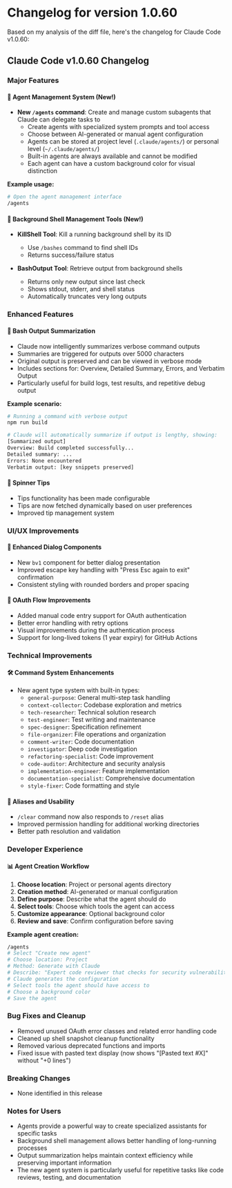 # Changelog for version 1.0.60

Based on my analysis of the diff file, here's the changelog for Claude Code v1.0.60:

## Claude Code v1.0.60 Changelog

### Major Features

#### 🚀 Agent Management System (New!)
- **New `/agents` command**: Create and manage custom subagents that Claude can delegate tasks to
  - Create agents with specialized system prompts and tool access
  - Choose between AI-generated or manual agent configuration
  - Agents can be stored at project level (`.claude/agents/`) or personal level (`~/.claude/agents/`)
  - Built-in agents are always available and cannot be modified
  - Each agent can have a custom background color for visual distinction

**Example usage:**
```bash
# Open the agent management interface
/agents
```

#### 🐚 Background Shell Management Tools (New!)
- **KillShell Tool**: Kill a running background shell by its ID
  - Use `/bashes` command to find shell IDs
  - Returns success/failure status
  
- **BashOutput Tool**: Retrieve output from background shells
  - Returns only new output since last check
  - Shows stdout, stderr, and shell status
  - Automatically truncates very long outputs

### Enhanced Features

#### 📝 Bash Output Summarization
- Claude now intelligently summarizes verbose command outputs
- Summaries are triggered for outputs over 5000 characters
- Original output is preserved and can be viewed in verbose mode
- Includes sections for: Overview, Detailed Summary, Errors, and Verbatim Output
- Particularly useful for build logs, test results, and repetitive debug output

**Example scenario:**
```bash
# Running a command with verbose output
npm run build

# Claude will automatically summarize if output is lengthy, showing:
[Summarized output]
Overview: Build completed successfully...
Detailed summary: ...
Errors: None encountered
Verbatim output: [key snippets preserved]
```

#### 🎨 Spinner Tips
- Tips functionality has been made configurable
- Tips are now fetched dynamically based on user preferences
- Improved tip management system

### UI/UX Improvements

#### 🎯 Enhanced Dialog Components
- New `bv1` component for better dialog presentation
- Improved escape key handling with "Press Esc again to exit" confirmation
- Consistent styling with rounded borders and proper spacing

#### 🔧 OAuth Flow Improvements
- Added manual code entry support for OAuth authentication
- Better error handling with retry options
- Visual improvements during the authentication process
- Support for long-lived tokens (1 year expiry) for GitHub Actions

### Technical Improvements

#### 🛠️ Command System Enhancements
- New agent type system with built-in types:
  - `general-purpose`: General multi-step task handling
  - `context-collector`: Codebase exploration and metrics
  - `tech-researcher`: Technical solution research
  - `test-engineer`: Test writing and maintenance
  - `spec-designer`: Specification refinement
  - `file-organizer`: File operations and organization
  - `comment-writer`: Code documentation
  - `investigator`: Deep code investigation
  - `refactoring-specialist`: Code improvement
  - `code-auditor`: Architecture and security analysis
  - `implementation-engineer`: Feature implementation
  - `documentation-specialist`: Comprehensive documentation
  - `style-fixer`: Code formatting and style

#### 🔄 Aliases and Usability
- `/clear` command now also responds to `/reset` alias
- Improved permission handling for additional working directories
- Better path resolution and validation

### Developer Experience

#### 📊 Agent Creation Workflow
1. **Choose location**: Project or personal agents directory
2. **Creation method**: AI-generated or manual configuration
3. **Define purpose**: Describe what the agent should do
4. **Select tools**: Choose which tools the agent can access
5. **Customize appearance**: Optional background color
6. **Review and save**: Confirm configuration before saving

**Example agent creation:**
```bash
/agents
# Select "Create new agent"
# Choose location: Project
# Method: Generate with Claude
# Describe: "Expert code reviewer that checks for security vulnerabilities and best practices"
# Claude generates the configuration
# Select tools the agent should have access to
# Choose a background color
# Save the agent
```

### Bug Fixes and Cleanup
- Removed unused OAuth error classes and related error handling code
- Cleaned up shell snapshot cleanup functionality
- Removed various deprecated functions and imports
- Fixed issue with pasted text display (now shows "[Pasted text #X]" without "+0 lines")

### Breaking Changes
- None identified in this release

### Notes for Users
- Agents provide a powerful way to create specialized assistants for specific tasks
- Background shell management allows better handling of long-running processes
- Output summarization helps maintain context efficiency while preserving important information
- The new agent system is particularly useful for repetitive tasks like code reviews, testing, and documentation
